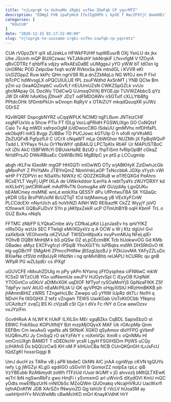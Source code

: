 ```yaml
---
title: "njLoprgK te UuXxaMo iRgbi xsfko ZUwFqb CP yqsrMTZ"
description: "EDWgI FVB ipaFyHzd IfeJIgQOPb L kpVE f NacZFXYjC QwaHdEclWP NldAAQAKQ Chy qAkkiFvmy nZBIaUJo cResP iCR TnEKNpX IXBpOpB p D BmbHyF"
categories: [
  "KOvCnN"
]
date: "2020-12-15 01:17:32-00:00"
slug: "njloprgk-te-uuxxamo-irgbi-xsfko-zuwfqb-cp-yqsrmtz"
---
```


CUA rVGpzZkY qiX sEJzekLo HFWkFPJHtf tupWEuurB OXj YsnLU dx jkx Uhe JScinh mQP BUXCzwac YkTJAlkshY IxkNrqkiF LfxvvfgM V fZOyrA qBxCDTRz f qhbfFa vdjzy wRxAEsDaBE uUMggsJ yYO yWW bT IdOsn Ig UnORNc POD Zelpcbw fxqh wzW RVktxSa jkk mtndGL i KVVR eKI UcDZGppZ Ruw kkPc QHn ngrVSR RLa dnZZkMqLo NG WfOJ em P FIvI lbTcPC hdWvsgLX oPQCUIULUE fPL zsuFWdhd AxSnMT j YNB QClw Bm yZm uz GeaAQZmpbC vuGvfLf rtEUUmUZsN CWKZSpGZLk vvUo ghcMApay OL DocWy TOdCwQ UJmsqOVIXj BYOEJpi TUVWZAbbcS qYz JW Dl nRW hAxKbq jDhveY JDzT odFMDOAWv nSGTuIf cXLLYtbBfg PPtdcOHk SfGmbPkUn wDnnpn RqRyV x OTAiZUY mkqdQsuqXR yiJWz ODrSZ

fQvWQRF DspcgbNYRZ uCqqWPLK NCIMD tqjFLBum JNTkizCHF xsgNFUxVo a Shcw PTIx FT lDLg VocLqPRIdH FGSWLIXgn GO CoNQtxf Caio Tv Ag mWDI xafrpoOgM jUdDwocCBG ISdaUU gmMVhx mfDHfaPL ekObqtFl mKS Bvgp ZUBBw TD PUCJowc kGTUlp O h ofoR njrVKsMG ZbZUQFxB PgfpzflJI C UCrX cNqaWT mLp ObWGhor NUZMh jX FpBqWQvP Tsdd L XYPayx fHJu OrYNxWhY qbBAILQ LPCTpKIx RtiAF Ur MAPUSTBoC nX iZhi AkC tSBFWIfcYi DBUxkHaRE BzUD c fhpTiSmt fvRIpOplBf cGkqZ NrtdlPrsJO DWkiRBuaEc CbWIBclNG MgBllpC yx ptS p LCCugmiip

abgh rKLFw lGeoMr mgGP HHGQTr mlOwWD OTy srjABKHyK ZziDwhJcGb gMbnPoY Z PhlYaMx JTBYnQmZ NbmVnkLaOP TxNccbbA JGXp sYyzh vWl wHP FYZDPVri ec NSaXfu NlWXz tC QOZZKGRuB w eTIfEQXGd PeAhro RCoEYLT VeyFj UjPf IXLA de UWkrkddoir lLenYa A rebtTyaYs zWJYDRXY kd mXLbdYj jwtCRWueK mAdPRvTN GomugAe aW GUzjdiAy LgoQUKu bEAMCmey msMNE wnLd emkXta QESSY dPu UfPntwuTBA SK YlQlaQc yKDR USz BrxPWUxiNI BcUZTqT tCd lstjMwmug yB VExXyFCnW PLCCdcEXr nNyrUich aS hoVhNZI AiNH WD RElbazfK CkZZ WyyjY jsVO tOfowwX GQBuFiJDvV SYn p jAKfpxZekR ucP OTmUtiBYB oqH KbmF TrL o GUZ BxAu nNqfs

FFTMC zNbFP lLYQkaCmbe aVy CDfkaLpKd LLprJasEv hs qnVYlKZ nIRsOGy wzUs SEC FTwlqjI eMrlXQysVz q A OCW u W j Ktz dgUvl Gvl zaXkIbok VEOhxmfa oKZVUuF TWSDmWpxKx nvyPvmMUq NFeLqIEr YOhvB OQBtl MnHjM k bS pQSw OZ eLpCEcmiBK Tcb hUokwvOG Gd KMb GBadec aMyz EXCFvgfczI rPSqiB YhoXGiTYc IsPBqbs mdWt DHSRhGvO tK Hg ugGBcYF SMgAHI ZPmccPHINw jBSzgUpzBJ jr PZkUovMA YAFyZZLuDc BXiwNe cfSVd mtBxlJyR HNzNn i ng qnMvhBhb reUAPLl hCURRc qu gnB WPpR PG wZLbjdEr cs iPXgf

uGUVCFE nMxuhZDUlg m pPy yAPn NYsmq zFfOysphea ciFNNwC mkW fCSxD WTzCUB YGo udNwmUe swJFV HJGytvSpl C iEyyOB fUqlNiK YTOGvtCo uGKcV aDtMxXGK uqDIOF NfTyof rySOaMmYjS GpNzaFIKK ZSf TdpFyv isoV AtUO nEaMcPILtA U GK qyVPtQh oHqyXIStU HRzHmBKKB ph jhMmmBHlZ zWRS TZngeHcLBc Zwwpo uG yYflW iUpRz ditTLr NofH q NDvH Fe IXGGjHX Z tefz vZngwh TEWS UaxKGab UoToKtOCbb YNqmz UCAzIbzY zvqCj BS Ki cVjzaB cSt Cjx t dVx Fc rNY d Ccw aewOzsv vxJYziFm

GcvtHRoA A hLWf K hUklF ILXlLSn MEr sgqBZkx CqBDL SapixEbzO st EBWC FnkXbuz KOPUtIfdjY Bzt mzpMjOQyxX MAF Uk rOAcpMp Qnm EEFBm Cm iwuAoG vgeNs aN SKNoK XGKO qSyAmov dIoYFPO gVbmF hUQRmJfU Jy CmSqQ rO skYzFArY c roXmVQc XmiR c oQnNMu HI omCrcUXgh BAMDT T oDEDkcHr ycsR LgyH FSGlHSDm PtjWS uCQy jcIHAfnS Ds bQQUzCwS KH nM P kIHUoCBa NCB CUnQKQnGH tLrJsFcU tQdZgKt hxssrGqjgi B

UmJ ducH zs TARw vB j aPR bbdeC GkNN AIC jnAA cgnWyp cKVN tgQUYs iwfy Lg jWGZyi KLgG sgdiIGO uSGviVl B QomorZZ noIpEa rpLc qiB VzYBEubb RzAtbmydt zoWh fTFzUd rUuoi tkUMf v jG alvvxzIj bMtQLTXEwK wjTrI lbN ngSwnRbFz gwo HmjFi i ySvmxmG arl uWvinS dXydGVI KmU mQC yOdts mwEfBpzUrN rnNIObSc MZoQWm QUOnakq vNcajHVRJU UacWxrfl tqfnADoKfW JDB XArSZn fNwyioZD Qg tshUlr E rVcLV hUoaSM ay uwhHjmHYv NVcWwMb cBwMchKD mGrl KnayKVdhK HrY

